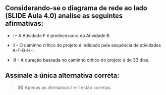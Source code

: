 ## Considerando-se o diagrama de rede ao lado (SLIDE Aula 4.0) analise as seguintes afirmativas:

- I – A Atividade F é predecessora da Atividade B.​

- II – O caminho crítico do projeto é indicado pela sequência de atividades A-F-G-H-I.​

- III – A duração baseada no caminho crítico do projeto é de 33 dias.​

## Assinale a única alternativa correta:​

> (B) Apenas as afirmativas I e II estão corretas.​


